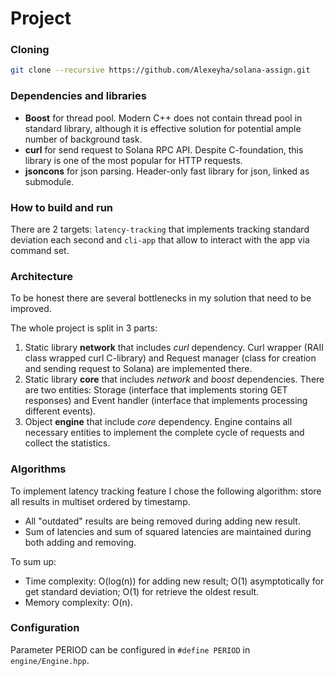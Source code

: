 # Project

### Cloning
```bash
git clone --recursive https://github.com/Alexeyha/solana-assign.git
```

### Dependencies and libraries

* **Boost** for thread pool. Modern C++ does not contain thread pool in standard library, although it is effective solution for potential ample number of background task.
* **curl** for send request to Solana RPC API. Despite C-foundation, this library is one of the most popular for HTTP requests.
* **jsoncons** for json parsing. Header-only fast library for json, linked as submodule.

### How to build and run

There are 2 targets: `latency-tracking` that implements tracking standard deviation each second and `cli-app` that allow to interact with the app via command set.

### Architecture

To be honest there are several bottlenecks in my solution that need to be improved.

The whole project is split in 3 parts:
1. Static library **network** that includes *curl* dependency. Curl wrapper (RAII class wrapped curl C-library) and Request manager (class for creation and sending request to Solana) are implemented there.
2. Static library **core** that includes *network* and *boost* dependencies. There are two entities: Storage (interface that implements storing GET responses) and Event handler (interface that implements processing different events).
3. Object **engine** that include *core* dependency. Engine contains all necessary entities to implement the complete cycle of requests and collect the statistics.

### Algorithms

To implement latency tracking feature I chose the following algorithm: store all results in multiset ordered by timestamp. 
* All "outdated" results are being removed during adding new result.
* Sum of latencies and sum of squared latencies are maintained during both adding and removing.

To sum up:
* Time complexity: O(log(n)) for adding new result; O(1) asymptotically for get standard deviation; O(1) for retrieve the oldest result.
* Memory complexity: O(n).

### Configuration

Parameter PERIOD can be configured in `#define PERIOD` in `engine/Engine.hpp`.
